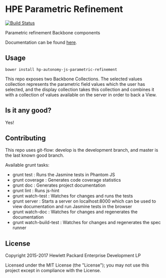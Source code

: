 # HPE Parametric Refinement

[![Build Status](https://travis-ci.org/microfocus-idol/js-parametric-refinement.svg?branch=master)](https://travis-ci.org/microfocus-idol/js-parametric-refinement)

Parametric refinement Backbone components

Documentation can be found [here](http://microfocus-idol.github.io/js-parametric-refinement).

## Usage
    bower install hp-autonomy-js-parametric-refinement

This repo exposes two Backbone Collections. The selected values collection represents the parametric field values which
the user has selected, and the display collection takes this collection and combines it with a collection of values
available on the server in order to back a View.

## Is it any good?
Yes!

## Contributing
This repo uses git-flow: develop is the development branch, and master is the last known good branch.

Available grunt tasks:
* grunt test : Runs the Jasmine tests in Phantom JS
* grunt coverage : Generates code coverage statistics
* grunt doc : Generates project documentation
* grunt lint : Runs js-hint
* grunt watch-test : Watches for changes and runs the tests
* grunt server : Starts a server on localhost:8000 which can be used to view documentation and run Jasmine tests in the browser
* grunt watch-doc : Watches for changes and regenerates the documentation
* grunt watch-build-test : Watches for changes and regenerates the spec runner

## License
Copyright 2015-2017 Hewlett Packard Enterprise Development LP

Licensed under the MIT License (the "License"); you may not use this project except in compliance with the License.
